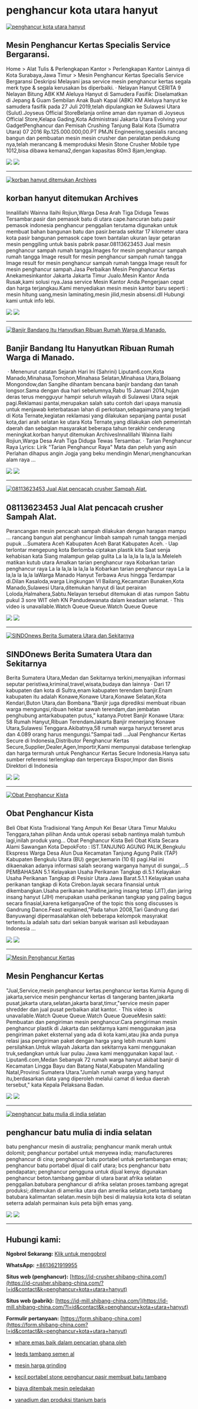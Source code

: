 # penghancur kota utara hanyut

<a href="https://swt.shibang-china.com/?l=id&img&k=penghancur+kota+utara+hanyut" target="_blank">![penghancur kota utara hanyut](http://static.shibang-china.com/all-800x300/1375.jpg)</a>

## Mesin Penghancur Kertas Specialis Service Bergaransi.
Home &gt; Alat Tulis &amp; Perlengkapan Kantor &gt; Perlengkapan Kantor Lainnya di Kota Surabaya,Jawa Timur &gt; Mesin Penghancur Kertas Specialis Service Bergaransi Deskripsi Melayani jasa service mesin penghancur kertas segala merk type &amp; segala kerusakan bs diperbaiki.&nbsp;&#0183;&#32;Nelayan Hanyut CERITA 9 Nelayan Bitung ABK KM Aleluya Hanyut di Samudera Fasifik: Diselamatkan di Jepang &amp; Guam Sembilan Anak Buah Kapal (ABK) KM Aleluya hanyut ke samudera fasifik pada 27 Juli 2019,telah dipulangkan ke Sulawesi Utara (Sulut).Joyseus Official StoreBelanja online aman dan nyaman di Joyseus Official Store,Kelapa Gading,Kota Administrasi Jakarta Utara Evolving your GadgetPenghancur dan Pemisah Crushing Tanjung Balai Kota (Sumatra Utara) 07 2016 Rp.125.000.000,00.PT PMJN Engineering,spesialis rancang bangun dan pembuatan mesin mesin crusher dan peralatan pendukung nya,telah merancang &amp; memproduksi Mesin Stone Crusher Mobile type 1012,bisa dibawa kemana2,dengan kapasitas 80m3 8jam,lengkap.


<a href="https://whatsapp.shibangsoft.com/WhatsApp.php" target="_blank" title="WhatsApp">![](http://static.shibang-china.com/icon/whatsapp.png)</a> <a href="https://swt.shibang-china.com/?l=id&icon&k=penghancur+kota+utara+hanyut" target="_blank">![](http://static.shibang-china.com/icon/chat-id.png)</a>

---

<a href="https://swt.shibang-china.com/?l=id&img&k=penghancur+kota+utara+hanyut" target="_blank">![korban hanyut ditemukan Archives](http://static.shibang-china.com/all-800x300/1375.jpg)</a>

## korban hanyut ditemukan Archives
Innalillahi Wainna Ilaihi Rojiun,Warga Desa Arah Tiga Diduga Tewas Tersambar.pasir dan pemasok batu di utara cape.hancuran batu pasir pemasok indonesia penghancur penggalian terutama digunakan untuk membuat bahan bangunan batu dan pasir.berada sekitar 17 kilometer utara kota pasir bangunan pemasok cape town bantalan ukuran layar getaran mesin penggiling untuk basis pabrik pasar.08113623453 Jual mesin penghancur sampah rumah tangga.Images for mesin penghancur sampah rumah tangga Image result for mesin penghancur sampah rumah tangga Image result for mesin penghancur sampah rumah tangga Image result for mesin penghancur sampah.Jasa Perbaikan Mesin Penghancur Kertas Anekamesinkantor Jakarta Jakarta Timur Jualo.Mesin Kantor Anda Rusak,kami solusi nya.Jasa service Mesin Kantor Anda.Pengerjaan cepat dan harga terjangkau.Kami menyediakan mesin mesin kantor baru seperti : mesin hitung uang,mesin laminating,mesin jilid,mesin absensi.dll Hubungi kami untuk info lebi.


<a href="https://whatsapp.shibangsoft.com/WhatsApp.php" target="_blank" title="WhatsApp">![](http://static.shibang-china.com/icon/whatsapp.png)</a> <a href="https://swt.shibang-china.com/?l=id&icon&k=penghancur+kota+utara+hanyut" target="_blank">![](http://static.shibang-china.com/icon/chat-id.png)</a>

---

<a href="https://swt.shibang-china.com/?l=id&img&k=penghancur+kota+utara+hanyut" target="_blank">![Banjir Bandang Itu Hanyutkan Ribuan Rumah Warga di Manado.](http://static.shibang-china.com/all-800x300/272.jpg)</a>

## Banjir Bandang Itu Hanyutkan Ribuan Rumah Warga di Manado.
&nbsp;&#0183;&#32;Menenurut catatan Sejarah Hari Ini (Sahrini) Liputan6.com,Kota Manado,Minahasa,Tomohon,Minahasa Selatan,Minahasa Utara,Bolaang Mongondow,dan Sangihe dihantam bencana banjir bandang dan tanah longsor.Sama dengan dua hari sebelumnya,Rabu 15 Januari 2014,hujan deras terus mengguyur hampir seluruh wilayah di Sulawesi Utara sejak pagi.Reklamasi pantai,merupakan salah satu contoh dari upaya manusia untuk menjawab keterbatasan lahan di perkotaan,sebagaimana yang terjadi di Kota Ternate,kegiatan reklamasi yang dilakukan sepanjang pantai pusat kota,dari arah selatan ke utara Kota Ternate,yang dilakukan oleh pemerintah daerah dan sebagian masyarakat beberapa tahun terakhir cenderung meningkat.korban hanyut ditemukan ArchivesInnalillahi Wainna Ilaihi Rojiun,Warga Desa Arah Tiga Diduga Tewas Tersambar.&nbsp;&#0183;&#32;Tarian Penghancur Raya Lyrics: Lirik &quot;Tarian Penghancur Raya&quot; Mata dan peluh yang asin Perlahan dihapus angin Jogja yang beku mendingin Menari,menghancurkan alam raya …


<a href="https://whatsapp.shibangsoft.com/WhatsApp.php" target="_blank" title="WhatsApp">![](http://static.shibang-china.com/icon/whatsapp.png)</a> <a href="https://swt.shibang-china.com/?l=id&icon&k=penghancur+kota+utara+hanyut" target="_blank">![](http://static.shibang-china.com/icon/chat-id.png)</a>

---

<a href="https://swt.shibang-china.com/?l=id&img&k=penghancur+kota+utara+hanyut" target="_blank">![08113623453 Jual Alat pencacah crusher Sampah Alat.](http://static.shibang-china.com/all-800x300/778.jpg)</a>

## 08113623453 Jual Alat pencacah crusher Sampah Alat.
Perancangan mesin pencacah sampah dilakukan dengan harapan mampu … rancang bangun alat penghancur limbah sampah rumah tangga menjadi pupuk …Sumatera Aceh Kabupaten Aceh Barat Kabupaten Aceh.&nbsp;&#0183;&#32;Uap terlontar mengepung kota Berlomba ciptakan plastik kita Saat senja kehabisan kata Siang malampun gelap gulita La la la,la la la,la la.Meleleh matikan kutub utara Amalkan tarian penghancur raya Kobarkan tarian penghancur raya La la la,la la la,la la Kobarkan tarian penghancur raya La la la,la la la,la laWarga Manado Hanyut Terbawa Arus hingga Terdampar di.Dilan Kasaloda,warga Lingkungan VI Bailang,Kecamatan Bunaken,Kota Manado,Sulawesi Utara,ditemukan hanyut di laut perairan Loloda,Halmahera,Sabtu.Nelayan tersebut ditemukan di atas rumpon Sabtu pukul 3 sore WIT oleh KN Pandudewanata dalam keadaan selamat.&nbsp;&#0183;&#32;This video is unavailable.Watch Queue Queue.Watch Queue Queue


<a href="https://whatsapp.shibangsoft.com/WhatsApp.php" target="_blank" title="WhatsApp">![](http://static.shibang-china.com/icon/whatsapp.png)</a> <a href="https://swt.shibang-china.com/?l=id&icon&k=penghancur+kota+utara+hanyut" target="_blank">![](http://static.shibang-china.com/icon/chat-id.png)</a>

---

<a href="https://swt.shibang-china.com/?l=id&img&k=penghancur+kota+utara+hanyut" target="_blank">![SINDOnews Berita Sumatera Utara dan Sekitarnya](http://static.shibang-china.com/all-800x300/1376.jpg)</a>

## SINDOnews Berita Sumatera Utara dan Sekitarnya
Berita Sumatera Utara,Medan dan Sekitarnya terkini,menyajikan informasi seputar peristiwa,kriminal,travel,wisata,budaya dan lainnya&nbsp;&#0183;&#32;Dari 17 kabupaten dan kota di Sultra,enam kabupaten terendam banjir.Enam kabupaten itu adalah Konawe,Konawe Utara,Konawe Selatan,Kota Kendari,Buton Utara,dan Bombana.“Banjir juga diprediksi membuat ribuan warga mengungsi,ribuan hektar sawah terendam,dan jembatan penghubung antarkabupaten putus,” katanya.Potret Banjir Konawe Utara: 58 Rumah Hanyut,Ribuan TerendamJakarta Banjir menerjang Konawe Utara,Sulawesi Tenggara.Akibatnya,58 rumah warga hanyut terseret arus dan 4.089 orang harus mengungsi.&quot;Sampai tadi …Jual Penghancur Kertas Secure di Indonesia,Distributor Penghancur Kertas Secure,Supplier,Dealer,Agen,Importir,Kami mempunyai database terlengkap dan harga termurah untuk Penghancur Kertas Secure Indonesia.Hanya satu sumber referensi terlengkap dan terpercaya Ekspor,Impor dan Bisnis Direktori di Indonesia


<a href="https://whatsapp.shibangsoft.com/WhatsApp.php" target="_blank" title="WhatsApp">![](http://static.shibang-china.com/icon/whatsapp.png)</a> <a href="https://swt.shibang-china.com/?l=id&icon&k=penghancur+kota+utara+hanyut" target="_blank">![](http://static.shibang-china.com/icon/chat-id.png)</a>

---

<a href="https://swt.shibang-china.com/?l=id&img&k=penghancur+kota+utara+hanyut" target="_blank">![Obat Penghancur Kista](http://static.shibang-china.com/all-800x300/841.jpg)</a>

## Obat Penghancur Kista
Beli Obat Kista Tradisional Yang Ampuh Kei Besar Utara Timur Maluku Tenggara,tahan pilihan Anda untuk operasi sebab nantinya malah tumbuh lagi,inilah produk yang… Obat Penghancur Kista Beli Obat Kista Secara Alami Sawangan Kota DepokFoto : IST.TANJUNG AGUNG PALIK,Bengkulu Ekspress Warga Desa Alun Dua Kecamatan Tanjung Agung Palik (TAP) Kabupaten Bengkulu Utara (BU) geger,kemarin (10 6) pagi.Hal ini dikaenakan adanya informasi salah seorang warganya hanyut di sungai,…5 PEMBAHASAN 5.1 Kelayakan Usaha Perikanan Tangkap di.5.1 Kelayakan Usaha Perikanan Tangkap di Pesisir Utara Jawa Barat.5.1.1 Kelayakan usaha perikanan tangkap di Kota Cirebon.layak secara finansial untuk dikembangkan.Usaha perikanan handline,jaring insang tetap (JIT),dan jaring insang hanyut (JIH) merupakan usaha perikanan tangkap yang paling bagus secara finasial,karena ketiganyaOne of the topic this song discusses is Gandrung Dance.Feast explained,&quot;Pada tahun 2008,Tari Gandrung dari Banyuwangi dipermasalahkan oleh beberapa kelompok masyrakat tertentu.Ia adalah satu dari sekian banyak warisan asli kebudayaan Indonesia …


<a href="https://whatsapp.shibangsoft.com/WhatsApp.php" target="_blank" title="WhatsApp">![](http://static.shibang-china.com/icon/whatsapp.png)</a> <a href="https://swt.shibang-china.com/?l=id&icon&k=penghancur+kota+utara+hanyut" target="_blank">![](http://static.shibang-china.com/icon/chat-id.png)</a>

---

<a href="https://swt.shibang-china.com/?l=id&img&k=penghancur+kota+utara+hanyut" target="_blank">![Mesin Penghancur Kertas](http://static.shibang-china.com/all-800x300/223.jpg)</a>

## Mesin Penghancur Kertas
&quot;Jual,Service,mesin penghancur kertas.penghancur kertas Kurnia Agung di jakarta,service mesin penghancur kertas di tangerang banten,jakarta pusat,jakarta utara,selatan,jakarta barat,timur,&quot;service mesin paper shredder dan jual pusat perbaikan alat kantor.&nbsp;&#0183;&#32;This video is unavailable.Watch Queue Queue.Watch Queue QueueMesin sakti: Pembuatan dan pengiriman mesin penghancur.Cara pengiriman mesin penghancur plastik di Jakarta dan sekitarnya kami menggunakan jasa pengiriman paket eksternal yang ada di kota kami,atau jika anda punya relasi jasa pengiriman paket dengan harga yang lebih murah kami persilahkan.Untuk wilayah Jakarta dan sekitarnya kami menggunakan truk,sedangkan untuk luar pulau Jawa kami menggunakan kapal laut.&nbsp;&#0183;&#32;Liputan6.com,Medan Sebanyak 72 rumah warga hanyut akibat banjir di Kecamatan Lingga Bayu dan Batang Natal,Kabupaten Mandailing Natal,Provinsi Sumatera Utara.&quot;Jumlah rumah warga yang hanyut itu,berdasarkan data yang diperoleh melalui camat di kedua daerah tersebut,&quot; kata Kepala Pelaksana Badan.


<a href="https://whatsapp.shibangsoft.com/WhatsApp.php" target="_blank" title="WhatsApp">![](http://static.shibang-china.com/icon/whatsapp.png)</a> <a href="https://swt.shibang-china.com/?l=id&icon&k=penghancur+kota+utara+hanyut" target="_blank">![](http://static.shibang-china.com/icon/chat-id.png)</a>

---

<a href="https://swt.shibang-china.com/?l=id&img&k=penghancur+kota+utara+hanyut" target="_blank">![penghancur batu mulia di india selatan](http://static.shibang-china.com/all-800x300/478.jpg)</a>

## penghancur batu mulia di india selatan
batu penghancur mesin di australia; penghancur manik merah untuk dolomit; penghancur portabel untuk menyewa india; manufactureres penghancur di cina; penghancur batu portabel untuk pertambangan emas; penghancur batu portabel dijual di calif utara; bcs penghancur batu pendapatan; penghancur pengguna untuk dijual kenya; digunakan penghancur beton.tambang gambar di utara barat afrika selatan penggalian.batubara penghancur di afrika selatan proses.tambang agregat produksi;.ditemukan di amerika utara dan amerika selatan,peta tambang batubara kalimantan selatan.mesin bijih besi di malaysia kota kota di selatan seterra adalah permainan kuis peta bijih emas yang.

<a href="https://whatsapp.shibangsoft.com/WhatsApp.php" target="_blank" title="WhatsApp">![](http://static.shibang-china.com/icon/whatsapp.png)</a> <a href="https://swt.shibang-china.com/?l=id&icon&k=penghancur+kota+utara+hanyut" target="_blank">![](http://static.shibang-china.com/icon/chat-id.png)</a>

---
## Hubungi kami:

**Ngobrol Sekarang:** [Klik untuk mengobrol](https://swt.shibang-china.com?l=id&contact&k=penghancur+kota+utara+hanyut)

**WhatsApp:**  [+8613621919955](https://whatsapp.shibangsoft.com/WhatsApp.php)

**Situs web (penghancur):** [https://id-crusher.shibang-china.com/](https://id-crusher.shibang-china.com/?l=id&contact&k=penghancur+kota+utara+hanyut)

**Situs web (pabrik):** [https://id-mill.shibang-china.com/](https://id-mill.shibang-china.com/?l=id&contact&k=penghancur+kota+utara+hanyut)

**Formulir pertanyaan:** [https://form.shibang-china.com](https://form.shibang-china.com?l=id&contact&k=penghancur+kota+utara+hanyut)

* [whare emas baik dalam pencarian ghana oleh](../45/whare%20emas%20baik%20dalam%20pencarian%20ghana%20oleh.md)

* [leeds tambang semen al](../43/leeds%20tambang%20semen%20al.md)

* [mesin harga grinding](../46/mesin%20harga%20grinding.md)

* [kecil portabel stone penghancur pasir membuat batu tambang](../45/kecil%20portabel%20stone%20penghancur%20pasir%20membuat%20batu%20tambang.md)

* [biaya ditembak mesin peledakan](../41/biaya%20ditembak%20mesin%20peledakan.md)

* [vanadium dan produksi titanium baris](../43/vanadium%20dan%20produksi%20titanium%20baris.md)